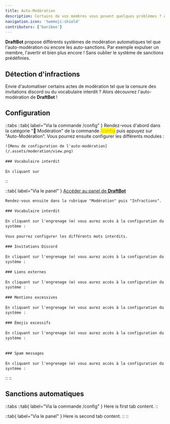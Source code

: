 ```yaml
---
title: Auto-Modération
description: Certains de vos membres vous posent quelques problèmes ? Alors configurez les outils de modération automatiques de DraftBot !
navigation.icon: 'twemoji:shield'
contributors: ['bariboo']
---
```


**DraftBot** propose différents systèmes de modération automatiques tel que l'auto-modération ou encore les auto-sanctions. Par exemple expulser un membre, l'avertir et bien plus encore ! Sans oublier le système de sanctions prédéfinies.

## Détection d'infractions

Envie d'automatiser certains actes de modération tel que la censure des invitations discord ou du vocabulaire interdit ? Alors découvrez l'auto-modération de **DraftBot** !

## Configuration

::tabs
  ::tab{ label="Via la commande /config" }
    Rendez-vous d'abord dans la catégorie "🔨 Modération" de la commande <mark style="color:orange;">/config</mark> puis appuyez sur "Auto-Modération". Vous pourrez ensuite configurer les différents modules :

    ![Menu de configuration de l'auto-modération](/.assets/moderation/view.png)

    ### Vocabulaire interdit

    En cliquant sur
  ::

  ::tab{ label="Via le panel" }
    [Accéder au panel de **DraftBot**](/dashboard/first/auto-moderation)

    Rendez-vous ensuite dans la rubrique "Modération" puis "Infractions".

    ### Vocabulaire interdit

    En cliquant sur l'engrenage (⚙️) vous aurez accès à la configuration du système :

    Vous pourrez configurer les différents mots interdits.

    ### Invitations Discord

    En cliquant sur l'engrenage (⚙️) vous aurez accès à la configuration du système :

    ### Liens externes

    En cliquant sur l'engrenage (⚙️) vous aurez accès à la configuration du système :

    ### Mentions excessives

    En cliquant sur l'engrenage (⚙️) vous aurez accès à la configuration du système :

    ### Émojis excessifs

    En cliquant sur l'engrenage (⚙️) vous aurez accès à la configuration du système :


    ### Spam messages

    En cliquant sur l'engrenage (⚙️) vous aurez accès à la configuration du système :
  ::
::

## Sanctions automatiques

::tabs
  ::tab{ label="Via la commande /config" }
    Here is first tab content.
  ::

  ::tab{ label="Via le panel" }
    Here is second tab content.
  ::
::